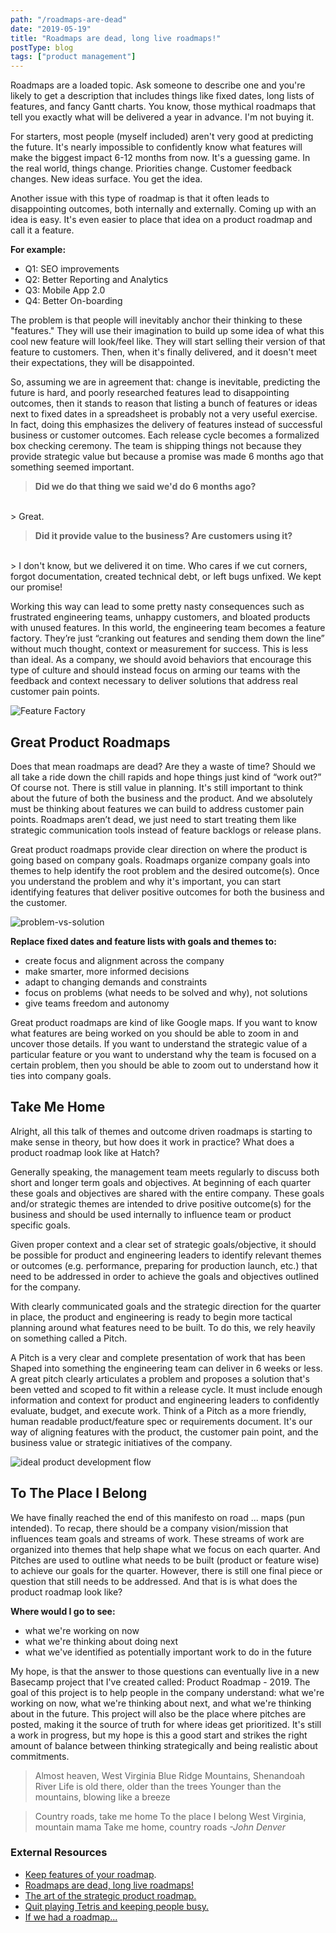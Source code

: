 ```yaml
---
path: "/roadmaps-are-dead"
date: "2019-05-19"
title: "Roadmaps are dead, long live roadmaps!"
postType: blog
tags: ["product management"]
---
```


Roadmaps are a loaded topic. Ask someone to describe one and you're likely to get a description that includes things like fixed dates, long lists of features, and fancy Gantt charts. You know, those mythical roadmaps that tell you exactly what will be delivered a year in advance. I'm not buying it.

For starters, most people (myself included) aren't very good at predicting the future. It's nearly impossible to confidently know what features will make the biggest impact 6-12 months from now. It's a guessing game. In the real world, things change. Priorities change. Customer feedback changes. New ideas surface. You get the idea.

Another issue with this type of roadmap is that it often leads to disappointing outcomes, both internally and externally. Coming up with an idea is easy. It's even easier to place that idea on a product roadmap and call it a feature.

**For example:**

- Q1: SEO improvements
- Q2: Better Reporting and Analytics
- Q3: Mobile App 2.0
- Q4: Better On-boarding

The problem is that people will inevitably anchor their thinking to these "features." They will use their imagination to build up some idea of what this cool new feature will look/feel like. They will start selling their version of that feature to customers. Then, when it's finally delivered, and it doesn't meet their expectations, they will be disappointed.

So, assuming we are in agreement that: change is inevitable, predicting the future is hard, and poorly researched features lead to disappointing outcomes, then it stands to reason that listing a bunch of features or ideas next to fixed dates in a spreadsheet is probably not a very useful exercise. In fact, doing this emphasizes the delivery of features instead of successful business or customer outcomes. Each release cycle becomes a formalized box checking ceremony. The team is shipping things not because they provide strategic value but because a promise was made 6 months ago that something seemed important.

> **Did we do that thing we said we'd do 6 months ago?**
<br/>
> Great.

> **Did it provide value to the business? Are customers using it?**
<br/>
> I don't know, but we delivered it on time. Who cares if we cut corners, forgot documentation, created technical debt, or left bugs unfixed. We kept our promise!

Working this way can lead to some pretty nasty consequences such as frustrated engineering teams, unhappy customers, and bloated products with unused features. In this world, the engineering team becomes a feature factory. They’re just “cranking out features and sending them down the line” without much thought, context or measurement for success. This is less than ideal. As a company, we should avoid behaviors that encourage this type of culture and should instead focus on arming our teams with the feedback and context necessary to deliver solutions that address real customer pain points.

![Feature Factory](./feature-factory.jpeg)

## Great Product Roadmaps

Does that mean roadmaps are dead? Are they a waste of time? Should we all take a ride down the chill rapids and hope things just kind of “work out?” Of course not. There is still value in planning. It's still important to think about the future of both the business and the product. And we absolutely must be thinking about features we can build to address customer pain points. Roadmaps aren’t dead, we just need to start treating them like strategic communication tools instead of feature backlogs or release plans.

Great product roadmaps provide clear direction on where the product is going based on company goals. Roadmaps organize company goals into themes to help identify the root problem and the desired outcome(s). Once you understand the problem and why it's important, you can start identifying features that deliver positive outcomes for both the business and the customer.

![problem-vs-solution](./problem-vs-solution.jpg)

<!-- <small>
If you stopped at solving the problem of water on the floor, your solution would be to mop it up. But if you keep digging and understanding how the water got there in the first place, you’d realize what you really had was a problem with infrequent maintenance on a pipe and focus on adjusting your inspection schedules instead. That is a very different solution than mopping up water.
</small> -->

**Replace fixed dates and feature lists with goals and themes to:**
- create focus and alignment across the company
- make smarter, more informed decisions
- adapt to changing demands and constraints
- focus on problems (what needs to be solved and why), not solutions
- give teams freedom and autonomy

Great product roadmaps are kind of like Google maps. If you want to know what features are being worked on you should be able to zoom in and uncover those details. If you want to understand the strategic value of a particular feature or you want to understand why the team is focused on a certain problem, then you should be able to zoom out to understand how it ties into company goals.

<!-- Why is this important now?
For the last couple of years the strategic direction of the company and the product has been heavily influenced by one customer, Murphy USA. In some ways, this made life easier, at least with regard to staying focused. The direction was clear: do whatever it takes to keep them a paying customer.

However, we are a cycle or two away from being free of Murphy’s strategic stranglehold. Yes, they will still be our largest and most important customer. Yes, they will continue to factor heavily in our product strategy. However, the current state of the platform and our new contractual relationship will give us more control over the product roadmap. We can stop being so reactive and start thinking more proactively about the work we think will drive business value and profitable revenue. -->

## Take Me Home

Alright, all this talk of themes and outcome driven roadmaps is starting to make sense in theory, but how does it work in practice? What does a product roadmap look like at Hatch?

Generally speaking, the management team meets regularly to discuss both short and longer term goals and objectives. At beginning of each quarter these goals and objectives are shared with the entire company. These goals and/or strategic themes are intended to drive positive outcome(s) for the business and should be used internally to influence team or product specific goals.

Given proper context and a clear set of strategic goals/objective, it should be possible for product and engineering leaders to identify relevant themes or outcomes (e.g. performance, preparing for production launch, etc.) that need to be addressed in order to achieve the goals and objectives outlined for the company.

With clearly communicated goals and the strategic direction for the quarter in place, the product and engineering is ready to begin more tactical planning around what features need to be built. To do this, we rely heavily on something called a Pitch.

A Pitch is a very clear and complete presentation of work that has been Shaped into something the engineering team can deliver in 6 weeks or less. A great pitch clearly articulates a problem and proposes a solution that's been vetted and scoped to fit within a release cycle. It must include enough information and context for product and engineering leaders to confidently evaluate, budget, and execute work. Think of a Pitch as a more friendly, human readable product/feature spec or requirements document. It's our way of aligning features with the product, the customer pain point, and the business value or strategic initiatives of the company.


![ideal product development flow](./ideal-roadmap-flow.png)

## To The Place I Belong
We have finally reached the end of this manifesto on road ... maps (pun intended). To recap, there should be a company vision/mission that influences team goals and streams of work. These streams of work are organized into themes that help shape what we focus on each quarter. And Pitches are used to outline what needs to be built (product or feature wise) to achieve our goals for the quarter. However, there is still one final piece or question that still needs to be addressed. And that is is what does the product roadmap look like?

**Where would I go to see:**

- what we're working on now
- what we're thinking about doing next
- what we've identified as potentially important work to do in the future

My hope, is that the answer to those questions can eventually live in a new Basecamp project that I've created called: Product Roadmap - 2019. The goal of this project is to help people in the company understand: what we're working on now, what we're thinking about next, and what we're thinking about in the future. This project will also be the place where pitches are posted, making it the source of truth for where ideas get prioritized. It's still a work in progress, but my hope is this a good start and strikes the right amount of balance between thinking strategically and being realistic about commitments.

> Almost heaven, West Virginia
> Blue Ridge Mountains, Shenandoah River
> Life is old there, older than the trees
> Younger than the mountains, blowing like a breeze

> Country roads, take me home
> To the place I belong
> West Virginia, mountain mama
> Take me home, country roads
<cite>-John Denver</cite>

<!-- Internal Resources
Product Development Cycles - Product Roadmap - 2019
Pitch Writing Guide - Product Roadmap - 2019 -->

### External Resources
- [Keep features of your roadmap](https://hackernoon.com/keep-features-off-your-roadmap-b14543340881).
- [Roadmaps are dead, long live roadmaps!]()
- [The art of the strategic product roadmap.]()
- [Quit playing Tetris and keeping people busy.]()
- [If we had a roadmap...]()